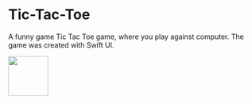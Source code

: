 # Tic-Tac-Toe
A funny game Tic Tac Toe game, where you play against computer.
The game was created with Swift UI. 


<img src="https://user-images.githubusercontent.com/83066475/134388261-13e25e14-9358-424d-9a84-7c58ae5d47ea.jpeg" width="80, height=200"/>
